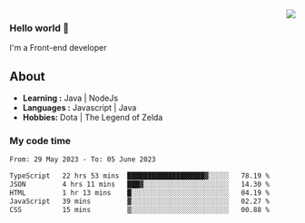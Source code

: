 <img align='right' src="https://github-readme-stats.vercel.app/api?username=jumodada&show_icons=true&theme=vue">

### Hello world 👋

I'm a Front-end developer 
    
## About
-  **Learning :** Java | NodeJs
-  **Languages :** Javascript | Java
-  **Hobbies:** Dota | The Legend of Zelda

### My code time

<!--START_SECTION:waka-->

```txt
From: 29 May 2023 - To: 05 June 2023

TypeScript   22 hrs 53 mins  ███████████████████▓░░░░░   78.19 %
JSON         4 hrs 11 mins   ███▓░░░░░░░░░░░░░░░░░░░░░   14.30 %
HTML         1 hr 13 mins    █░░░░░░░░░░░░░░░░░░░░░░░░   04.19 %
JavaScript   39 mins         ▓░░░░░░░░░░░░░░░░░░░░░░░░   02.27 %
CSS          15 mins         ▒░░░░░░░░░░░░░░░░░░░░░░░░   00.88 %
```

<!--END_SECTION:waka-->
